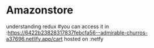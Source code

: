 # Amazonstore
understanding redux
#you can access it in :https://6422b23828317837febcfa56--admirable-churros-a37696.netlify.app/cart     hosted on :netfy
